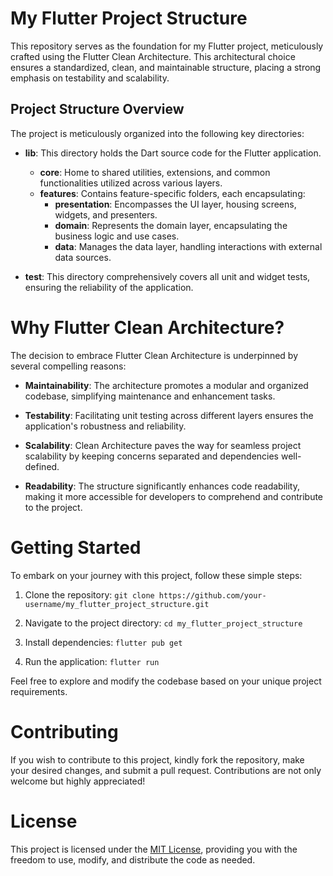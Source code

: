 # My Flutter Project Structure

This repository serves as the foundation for my Flutter project, meticulously crafted using the Flutter Clean Architecture. This architectural choice ensures a standardized, clean, and maintainable structure, placing a strong emphasis on testability and scalability.

## Project Structure Overview

The project is meticulously organized into the following key directories:

- **lib**: This directory holds the Dart source code for the Flutter application.
  - **core**: Home to shared utilities, extensions, and common functionalities utilized across various layers.
  - **features**: Contains feature-specific folders, each encapsulating:
    - **presentation**: Encompasses the UI layer, housing screens, widgets, and presenters.
    - **domain**: Represents the domain layer, encapsulating the business logic and use cases.
    - **data**: Manages the data layer, handling interactions with external data sources.

- **test**: This directory comprehensively covers all unit and widget tests, ensuring the reliability of the application.

# Why Flutter Clean Architecture?

The decision to embrace Flutter Clean Architecture is underpinned by several compelling reasons:

- **Maintainability**: The architecture promotes a modular and organized codebase, simplifying maintenance and enhancement tasks.

- **Testability**: Facilitating unit testing across different layers ensures the application's robustness and reliability.

- **Scalability**: Clean Architecture paves the way for seamless project scalability by keeping concerns separated and dependencies well-defined.

- **Readability**: The structure significantly enhances code readability, making it more accessible for developers to comprehend and contribute to the project.

# Getting Started

To embark on your journey with this project, follow these simple steps:

1. Clone the repository: `git clone https://github.com/your-username/my_flutter_project_structure.git`

2. Navigate to the project directory: `cd my_flutter_project_structure`

3. Install dependencies: `flutter pub get`

4. Run the application: `flutter run`

Feel free to explore and modify the codebase based on your unique project requirements.

# Contributing

If you wish to contribute to this project, kindly fork the repository, make your desired changes, and submit a pull request. Contributions are not only welcome but highly appreciated!

# License

This project is licensed under the [MIT License](LICENSE), providing you with the freedom to use, modify, and distribute the code as needed.
